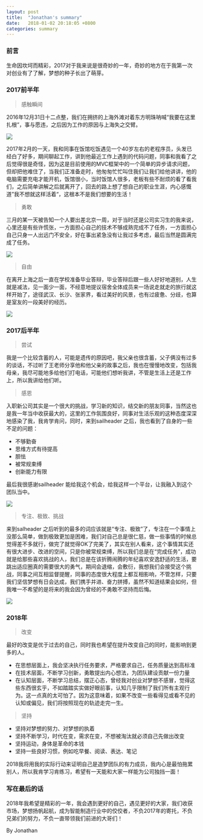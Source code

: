 ```yaml
---
layout: post
title:  "Jonathan's summary"
date:   2018-01-02 20:18:05 +0800
categories: summary
---
```

### 前言

生命因坎坷而精彩，2017对于我来说是很奇妙的一年，奇妙的地方在于我第一次对创业有了了解，梦想的种子长出了萌芽。

### 2017前半年

> 感触瞬间

2016年12月31日十二点整，我们在拥挤的上海外滩对着东方明珠呐喊“我要在这里扎根”，事与愿违，之后因为工作的原因与上海失之交臂。

![](/images/shanghai.png)

2017年2月的一天，我和同事在饭馆吃饭遇见一个40岁左右的老程序员，头发已经白了好多，期间聊起工作，讲到他最近工作上遇到的代码问题，同事和我看了之后觉得很是奇怪，因为这是目前使用的MVC框架中的一个简单的异步请求问题，但却把他难住了，当我们正准备走时，他匆匆忙忙叫住我们让我们给他讲讲，他的电脑需要充电才能开机，饭馆很小，当时饭馆人很多，老板有些不耐烦的看了看我们，之后简单讲解之后就离开了，回去的路上想了想自己的职业生涯，内心感慨道”我不想就这样活着“，这根本不是我们想要的生活！

> 勇敢

三月的某一天被告知一个人要出差北京一周，对于当时还是公司实习生的我来说，心里还是有些许慌张，一方面担心自己的技术不够成熟完成不了任务，一方面担心自己只身一人出远门不安全，好在事出紧急没有让我过多考虑，最后当然是圆满完成了任务。

![](/images/beijing.png)

> 自由

在离开上海之后一直在学校准备毕业答辩，毕业答辩后跟一些人好好地道别，人生就是减法，见一面少一面，不经意地提议宿舍全体成员来一场说走就走的旅行就这样开始了，途径武汉、长沙、张家界，看过美好的风景，也有过疲惫、分歧，也算是室友的一段美好的经历。

![](/images/roommate.png)

### 2017后半年
> 尝试

我是一个比较含蓄的人，可能是遗传的原因吧，我父亲也很含蓄，父子俩没有过多的谈话，不过听了王老师分享他和他父亲的故事之后，我也在慢慢地改变，包括我母亲，我尽可能地多给他们打电话，可能他们想听我讲，不管是生活上还是工作上，所以我讲给他们听。

> 感恩

入职新公司其实是一个很大的挑战，学习新的知识，结交新的朋友同事，当然这也是我一年当中收获最大的，这里的工作氛围良好，同事对生活乐观的这种态度深深地感染了我，我肯学肯问，同时，来到sailheader 之后，我也看到了自身的一些不足的问题：
- 不够勤奋
- 思维方式有待提高
- 胆怯
- 被常规束缚
- 创新能力有限

最后我很感谢sailheader 能给我这个机会，给我这样一个平台，让我融入到这个团队当中。

![](/images/partner.png)

> 专注、极致、挑战

来到salheader 之后听到的最多的词应该就是“专注、极致”了，专注在一个事情上没那么简单，做到极致更加是困难，我们对自己总是很仁慈，做一些事情的时候总觉得差不多就行，做完了就觉得OK了完美了，其实在别人看来，这个事情其实还有很大进步、改进的空间，只是你被常规束缚，所以我们总是在“完成任务”，成功就是给那些喜欢挑战的人，我们总是在该折腾闹腾的年纪喜欢安逸舒适的生活，要跳出适应圈真的需要很大的勇气，期间会退缩，会敷衍，我想我们会接受这个挑战，同事之间互相监督提醒，同事的态度很大程度上都互相影响，不管怎样，只要我们坚信梦想有日会达成，我们携手并进、奋力拼搏，虽然不知道结果会如何，但我唯一不希望的是将来的我会因为曾经的不勇敢不坚持而后悔。

![](/images/nanshan.png)

### 2018年

> 改变

最好的改变是优于过去的自己，同时我也希望在提升改变自己的同时，能影响到更多的人。
- 在思想层面上，我会坚决执行任务要求，严格要求自己，任务质量达到高标准
- 在技术层面，不断学习创新，勇敢提出内心想法，为团队建设贡献一份力量
- 在认知层面，不断学习总结，摆正心态，曾经我对创业对梦想不感冒，觉得这些东西很玄乎，不如踏踏实实做好眼前事，认知几乎限制了我们所有主观行为。这一点真的太可怕了。因为这意味着，如果不改变一些看得见或看不见的认知或偏见，我们将按照现在的轨迹走完一生。

> 坚持

- 坚持对梦想的努力、对梦想的执着
- 坚持不断学习，时代在变，需求在变，不想被淘汰就必须自己先做出改变
- 坚持运动，身体是革命的本钱
- 坚持一些良好习惯，例如吃早餐、阅读、表达、笔记

2018我将用我的实际行动来证明自己是造梦团队的有力成员，我内心是最怕拖累别人，所以我肯学习肯练习，希望有一天能和大家一样能为公司独挡一面！

### 写在最后的话

2018年我希望是精彩的一年，我会遇到更好的自己，遇见更好的大家，我们收获市场，梦想扬帆起航，成为智能制造行业中的佼佼者，不负2017年的寄托，不负兄弟们的努力，不负一直带领我们前进的大哥们！

By Jonathan
